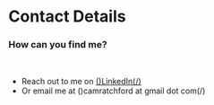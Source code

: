 # Contact Details


### How can you find me?

<br>

- Reach out to me on [()LinkedIn(/)](https://www.linkedin.com/in/cameron-ratchford/)
- Or email me at ()camratchford at gmail dot com(/)

